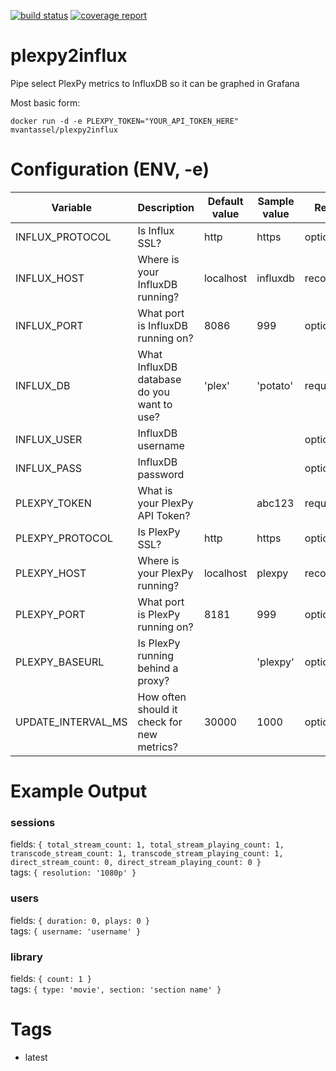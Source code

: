 [![build status](https://gitlab.com/matthewv/plexpy2influx/badges/master/build.svg)](https://gitlab.com/matthewv/plexpy2influx/pipelines)
[![coverage report](https://gitlab.com/matthewv/plexpy2influx/badges/master/coverage.svg)](https://matthewv.gitlab.io/plexpy2influx/plexpy2influx/index.html)

# plexpy2influx
Pipe select PlexPy metrics to InfluxDB so it can be graphed in Grafana


Most basic form:

    docker run -d -e PLEXPY_TOKEN="YOUR_API_TOKEN_HERE" mvantassel/plexpy2influx


# Configuration (ENV, -e)

Variable | Description | Default value | Sample value | Required?
-------- | ----------- | ------------- | ------------ | ---------
INFLUX_PROTOCOL | Is Influx SSL? | http | https | optional
INFLUX_HOST | Where is your InfluxDB running? | localhost | influxdb | recommended
INFLUX_PORT | What port is InfluxDB running on? | 8086 | 999 | optional
INFLUX_DB | What InfluxDB database do you want to use? | 'plex' | 'potato' | required
INFLUX_USER | InfluxDB username | | | optional
INFLUX_PASS | InfluxDB password | | | optional
PLEXPY_TOKEN | What is your PlexPy API Token? | | abc123 | required
PLEXPY_PROTOCOL | Is PlexPy SSL? | http | https | optional
PLEXPY_HOST | Where is your PlexPy running? | localhost | plexpy | recommended
PLEXPY_PORT | What port is PlexPy running on? | 8181 | 999 | optional
PLEXPY_BASEURL | Is PlexPy running behind a proxy? | | 'plexpy' | optional
UPDATE_INTERVAL_MS | How often should it check for new metrics? | 30000 | 1000 | optional

# Example Output

### sessions
fields: `{ total_stream_count: 1,
  total_stream_playing_count: 1,
  transcode_stream_count: 1,
  transcode_stream_playing_count: 1,
  direct_stream_count: 0,
  direct_stream_playing_count: 0 }`  
tags: `{ resolution: '1080p' }`

### users
fields: `{ duration: 0, plays: 0 }`  
tags: `{ username: 'username' }`

### library
fields: `{ count: 1 }`  
tags: `{ type: 'movie', section: 'section name' }`

# Tags

- latest
